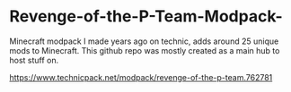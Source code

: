 # Revenge-of-the-P-Team-Modpack-

Minecraft modpack I made years ago on technic, adds around 25 unique mods to Minecraft. This github repo was mostly created as a main hub to host stuff on. 

https://www.technicpack.net/modpack/revenge-of-the-p-team.762781
